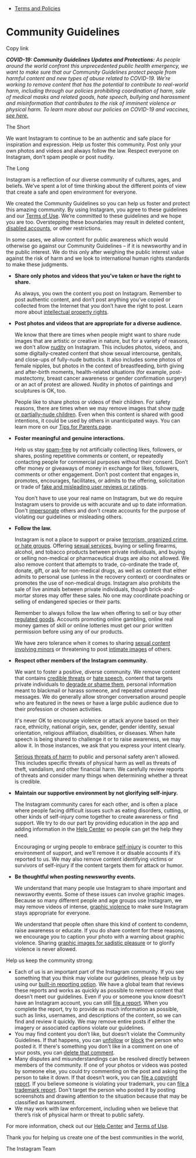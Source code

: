*   [Terms and Policies](https://help.instagram.com/1417489251945243/?helpref=breadcrumb)

Community Guidelines
====================

Copy link

_**COVID-19: Community Guidelines Updates and Protections:** As people around the world confront this unprecedented public health emergency, we want to make sure that our Community Guidelines protect people from harmful content and new types of abuse related to COVID-19. We’re working to remove content that has the potential to contribute to real-world harm, including through our policies prohibiting coordination of harm, sale of medical masks and related goods, hate speech, bullying and harassment and misinformation that contributes to the risk of imminent violence or physical harm. To learn more about our policies on COVID-19 and vaccines, [see here.](https://help.instagram.com/697825587576762?helpref=faq_content)_

The Short

We want Instagram to continue to be an authentic and safe place for inspiration and expression. Help us foster this community. Post only your own photos and videos and always follow the law. Respect everyone on Instagram, don’t spam people or post nudity.

The Long

Instagram is a reflection of our diverse community of cultures, ages, and beliefs. We’ve spent a lot of time thinking about the different points of view that create a safe and open environment for everyone.

We created the Community Guidelines so you can help us foster and protect this amazing community. By using Instagram, you agree to these guidelines and our [Terms of Use](https://www.instagram.com/legal/terms). We’re committed to these guidelines and we hope you are too. Overstepping these boundaries may result in deleted content, [disabled accounts](https://help.instagram.com/366993040048856?helpref=faq_content), or other restrictions.

In some cases, we allow content for public awareness which would otherwise go against our Community Guidelines – if it is newsworthy and in the public interest. We do this only after weighing the public interest value against the risk of harm and we look to international human rights standards to make these judgments.

*   **Share only photos and videos that you’ve taken or have the right to share.**
    
    As always, you own the content you post on Instagram. Remember to post authentic content, and don’t post anything you’ve copied or collected from the Internet that you don’t have the right to post. Learn more about [intellectual property rights](https://help.instagram.com/126382350847838?helpref=faq_content).
    
*   **Post photos and videos that are appropriate for a diverse audience.**
    
    We know that there are times when people might want to share nude images that are artistic or creative in nature, but for a variety of reasons, we don’t allow [nudity](https://l.instagram.com/?u=https%3A%2F%2Fwww.facebook.com%2Fcommunitystandards%2Fadult_nudity_sexual_activity&e=AT3ButkMTOpkmEUgl3-Vlae_S_6Xu0pG0OY3auU2yqG2Y5HA7cchB2E4XsuVjClKWjVS2EszOlDwNQf4gP2zCh3h6ilPOPVkXPlG3BMwQWWt8h0qGXSig14NMLQQfLqNXtGZChgP-JWZLCVE22SAi2V_5nQk-qbsdqqKpw) on Instagram. This includes photos, videos, and some digitally-created content that show sexual intercourse, genitals, and close-ups of fully-nude buttocks. It also includes some photos of female nipples, but photos in the context of breastfeeding, birth giving and after-birth moments, health-related situations (for example, post-mastectomy, breast cancer awareness or gender confirmation surgery) or an act of protest are allowed. Nudity in photos of paintings and sculptures is OK, too.
    
    People like to share photos or videos of their children. For safety reasons, there are times when we may remove images that show [nude or partially-nude children](https://l.instagram.com/?u=https%3A%2F%2Fwww.facebook.com%2Fcommunitystandards%2Fchild_nudity_sexual_exploitation&e=AT3ButkMTOpkmEUgl3-Vlae_S_6Xu0pG0OY3auU2yqG2Y5HA7cchB2E4XsuVjClKWjVS2EszOlDwNQf4gP2zCh3h6ilPOPVkXPlG3BMwQWWt8h0qGXSig14NMLQQfLqNXtGZChgP-JWZLCVE22SAi2V_5nQk-qbsdqqKpw). Even when this content is shared with good intentions, it could be used by others in unanticipated ways. You can learn more on our [Tips for Parents page](https://help.instagram.com/154475974694511/?helpref=faq_content).
    
*   **Foster meaningful and genuine interactions.**
    
    Help us stay [spam-free](https://l.instagram.com/?u=https%3A%2F%2Fwww.facebook.com%2Fcommunitystandards%2Fspam&e=AT3ButkMTOpkmEUgl3-Vlae_S_6Xu0pG0OY3auU2yqG2Y5HA7cchB2E4XsuVjClKWjVS2EszOlDwNQf4gP2zCh3h6ilPOPVkXPlG3BMwQWWt8h0qGXSig14NMLQQfLqNXtGZChgP-JWZLCVE22SAi2V_5nQk-qbsdqqKpw) by not artificially collecting likes, followers, or shares, posting repetitive comments or content, or repeatedly contacting people for commercial purposes without their consent. Don’t offer money or giveaways of money in exchange for likes, followers, comments or other engagement. Don’t post content that engages in, promotes, encourages, facilitates, or admits to the offering, solicitation or trade of [fake and misleading user reviews or ratings](https://l.instagram.com/?u=https%3A%2F%2Fwww.facebook.com%2Fcommunitystandards%2Ffraud_deception&e=AT3ButkMTOpkmEUgl3-Vlae_S_6Xu0pG0OY3auU2yqG2Y5HA7cchB2E4XsuVjClKWjVS2EszOlDwNQf4gP2zCh3h6ilPOPVkXPlG3BMwQWWt8h0qGXSig14NMLQQfLqNXtGZChgP-JWZLCVE22SAi2V_5nQk-qbsdqqKpw).
    
    You don’t have to use your real name on Instagram, but we do require Instagram users to provide us with accurate and up to date information. Don't [impersonate](https://l.instagram.com/?u=https%3A%2F%2Fwww.facebook.com%2Fcommunitystandards%2Fmisrepresentation&e=AT3ButkMTOpkmEUgl3-Vlae_S_6Xu0pG0OY3auU2yqG2Y5HA7cchB2E4XsuVjClKWjVS2EszOlDwNQf4gP2zCh3h6ilPOPVkXPlG3BMwQWWt8h0qGXSig14NMLQQfLqNXtGZChgP-JWZLCVE22SAi2V_5nQk-qbsdqqKpw) others and don't create accounts for the purpose of violating our guidelines or misleading others.
    
*   **Follow the law.**
    
    Instagram is not a place to support or praise [terrorism, organized crime, or hate groups](https://l.instagram.com/?u=https%3A%2F%2Fwww.facebook.com%2Fcommunitystandards%2Fdangerous_individuals_organizations&e=AT3ButkMTOpkmEUgl3-Vlae_S_6Xu0pG0OY3auU2yqG2Y5HA7cchB2E4XsuVjClKWjVS2EszOlDwNQf4gP2zCh3h6ilPOPVkXPlG3BMwQWWt8h0qGXSig14NMLQQfLqNXtGZChgP-JWZLCVE22SAi2V_5nQk-qbsdqqKpw). Offering [sexual services](https://l.instagram.com/?u=https%3A%2F%2Fwww.facebook.com%2Fcommunitystandards%2Fsexual_solicitation&e=AT3ButkMTOpkmEUgl3-Vlae_S_6Xu0pG0OY3auU2yqG2Y5HA7cchB2E4XsuVjClKWjVS2EszOlDwNQf4gP2zCh3h6ilPOPVkXPlG3BMwQWWt8h0qGXSig14NMLQQfLqNXtGZChgP-JWZLCVE22SAi2V_5nQk-qbsdqqKpw), buying or selling firearms, alcohol, and tobacco products between private individuals, and buying or selling non-medical or pharmaceutical drugs are also not allowed. We also remove content that attempts to trade, co-ordinate the trade of, donate, gift, or ask for non-medical drugs, as well as content that either admits to personal use (unless in the recovery context) or coordinates or promotes the use of non-medical drugs. Instagram also prohibits the sale of live animals between private individuals, though brick-and-mortar stores may offer these sales. No one may coordinate poaching or selling of endangered species or their parts.
    
    Remember to always follow the law when offering to sell or buy other [regulated goods](https://l.instagram.com/?u=https%3A%2F%2Fwww.facebook.com%2Fcommunitystandards%2Fregulated_goods&e=AT3ButkMTOpkmEUgl3-Vlae_S_6Xu0pG0OY3auU2yqG2Y5HA7cchB2E4XsuVjClKWjVS2EszOlDwNQf4gP2zCh3h6ilPOPVkXPlG3BMwQWWt8h0qGXSig14NMLQQfLqNXtGZChgP-JWZLCVE22SAi2V_5nQk-qbsdqqKpw). Accounts promoting online gambling, online real money games of skill or online lotteries must get our prior written permission before using any of our products.
    
    We have zero tolerance when it comes to sharing [sexual content involving minors](https://l.instagram.com/?u=https%3A%2F%2Fwww.facebook.com%2Fcommunitystandards%2Fchild_nudity_sexual_exploitation&e=AT3ButkMTOpkmEUgl3-Vlae_S_6Xu0pG0OY3auU2yqG2Y5HA7cchB2E4XsuVjClKWjVS2EszOlDwNQf4gP2zCh3h6ilPOPVkXPlG3BMwQWWt8h0qGXSig14NMLQQfLqNXtGZChgP-JWZLCVE22SAi2V_5nQk-qbsdqqKpw) or threatening to post [intimate images](https://l.instagram.com/?u=https%3A%2F%2Fwww.facebook.com%2Fcommunitystandards%2Fsexual_exploitation_adults&e=AT3ButkMTOpkmEUgl3-Vlae_S_6Xu0pG0OY3auU2yqG2Y5HA7cchB2E4XsuVjClKWjVS2EszOlDwNQf4gP2zCh3h6ilPOPVkXPlG3BMwQWWt8h0qGXSig14NMLQQfLqNXtGZChgP-JWZLCVE22SAi2V_5nQk-qbsdqqKpw) of others.
    
*   **Respect other members of the Instagram community.**
    
    We want to foster a positive, diverse community. We remove content that contains [credible threats](https://l.instagram.com/?u=https%3A%2F%2Fwww.facebook.com%2Fcommunitystandards%2Fcredible_violence&e=AT3ButkMTOpkmEUgl3-Vlae_S_6Xu0pG0OY3auU2yqG2Y5HA7cchB2E4XsuVjClKWjVS2EszOlDwNQf4gP2zCh3h6ilPOPVkXPlG3BMwQWWt8h0qGXSig14NMLQQfLqNXtGZChgP-JWZLCVE22SAi2V_5nQk-qbsdqqKpw) or [hate speech](https://l.instagram.com/?u=https%3A%2F%2Fwww.facebook.com%2Fcommunitystandards%2Fhate_speech&e=AT3ButkMTOpkmEUgl3-Vlae_S_6Xu0pG0OY3auU2yqG2Y5HA7cchB2E4XsuVjClKWjVS2EszOlDwNQf4gP2zCh3h6ilPOPVkXPlG3BMwQWWt8h0qGXSig14NMLQQfLqNXtGZChgP-JWZLCVE22SAi2V_5nQk-qbsdqqKpw), content that targets private individuals to [degrade or shame them](https://l.instagram.com/?u=https%3A%2F%2Fwww.facebook.com%2Fcommunitystandards%2Fbullying&e=AT3ButkMTOpkmEUgl3-Vlae_S_6Xu0pG0OY3auU2yqG2Y5HA7cchB2E4XsuVjClKWjVS2EszOlDwNQf4gP2zCh3h6ilPOPVkXPlG3BMwQWWt8h0qGXSig14NMLQQfLqNXtGZChgP-JWZLCVE22SAi2V_5nQk-qbsdqqKpw), personal information meant to blackmail or harass someone, and repeated unwanted messages. We do generally allow stronger conversation around people who are featured in the news or have a large public audience due to their profession or chosen activities.
    
    It's never OK to encourage violence or attack anyone based on their race, ethnicity, national origin, sex, gender, gender identity, sexual orientation, religious affiliation, disabilities, or diseases. When hate speech is being shared to challenge it or to raise awareness, we may allow it. In those instances, we ask that you express your intent clearly.
    
    [Serious threats of harm](https://l.instagram.com/?u=https%3A%2F%2Fwww.facebook.com%2Fcommunitystandards%2Fcredible_violence&e=AT3ButkMTOpkmEUgl3-Vlae_S_6Xu0pG0OY3auU2yqG2Y5HA7cchB2E4XsuVjClKWjVS2EszOlDwNQf4gP2zCh3h6ilPOPVkXPlG3BMwQWWt8h0qGXSig14NMLQQfLqNXtGZChgP-JWZLCVE22SAi2V_5nQk-qbsdqqKpw) to public and personal safety aren't allowed. This includes specific threats of physical harm as well as threats of theft, vandalism, and other financial harm. We carefully review reports of threats and consider many things when determining whether a threat is credible.
    
*   **Maintain our supportive environment by not glorifying self-injury.**
    
    The Instagram community cares for each other, and is often a place where people facing difficult issues such as eating disorders, cutting, or other kinds of self-injury come together to create awareness or find support. We try to do our part by providing education in the app and adding information in the [Help Center](https://help.instagram.com/) so people can get the help they need.
    
    Encouraging or urging people to embrace [self-injury](https://l.instagram.com/?u=https%3A%2F%2Fwww.facebook.com%2Fcommunitystandards%2Fsuicide_self_injury_violence&e=AT3ButkMTOpkmEUgl3-Vlae_S_6Xu0pG0OY3auU2yqG2Y5HA7cchB2E4XsuVjClKWjVS2EszOlDwNQf4gP2zCh3h6ilPOPVkXPlG3BMwQWWt8h0qGXSig14NMLQQfLqNXtGZChgP-JWZLCVE22SAi2V_5nQk-qbsdqqKpw) is counter to this environment of support, and we’ll remove it or disable accounts if it’s reported to us. We may also remove content identifying victims or survivors of self-injury if the content targets them for attack or humor.
    
*   **Be thoughtful when posting newsworthy events.**
    
    We understand that many people use Instagram to share important and newsworthy events. Some of these issues can involve graphic images. Because so many different people and age groups use Instagram, we may remove videos of intense, [graphic violence](https://l.instagram.com/?u=https%3A%2F%2Fwww.facebook.com%2Fcommunitystandards%2Fgraphic_violence&e=AT3ButkMTOpkmEUgl3-Vlae_S_6Xu0pG0OY3auU2yqG2Y5HA7cchB2E4XsuVjClKWjVS2EszOlDwNQf4gP2zCh3h6ilPOPVkXPlG3BMwQWWt8h0qGXSig14NMLQQfLqNXtGZChgP-JWZLCVE22SAi2V_5nQk-qbsdqqKpw) to make sure Instagram stays appropriate for everyone.
    
    We understand that people often share this kind of content to condemn, raise awareness or educate. If you do share content for these reasons, we encourage you to caption your photo with a warning about graphic violence. Sharing [graphic images for sadistic pleasure](https://l.instagram.com/?u=https%3A%2F%2Fwww.facebook.com%2Fcommunitystandards%2Fcruel_insensitive&e=AT3ButkMTOpkmEUgl3-Vlae_S_6Xu0pG0OY3auU2yqG2Y5HA7cchB2E4XsuVjClKWjVS2EszOlDwNQf4gP2zCh3h6ilPOPVkXPlG3BMwQWWt8h0qGXSig14NMLQQfLqNXtGZChgP-JWZLCVE22SAi2V_5nQk-qbsdqqKpw) or to glorify violence is never allowed.
    

Help us keep the community strong:

*   Each of us is an important part of the Instagram community. If you see something that you think may violate our guidelines, please help us by using our [built-in reporting option](https://help.instagram.com/165828726894770?helpref=faq_content). We have a global team that reviews these reports and works as quickly as possible to remove content that doesn’t meet our guidelines. Even if you or someone you know doesn’t have an Instagram account, you can still [file a report](https://help.instagram.com/contact/383679321740945). When you complete the report, try to provide as much information as possible, such as links, usernames, and descriptions of the content, so we can find and review it quickly. We may remove entire posts if either the imagery or associated captions violate our guidelines.
*   You may find content you don’t like, but doesn’t violate the Community Guidelines. If that happens, you can [unfollow](https://help.instagram.com/286340048138725?helpref=faq_content) or [block](https://help.instagram.com/426700567389543/?helpref=faq_content) the person who posted it. If there's something you don't like in a comment on one of your posts, you can [delete that comment](https://help.instagram.com/289098941190483?helpref=faq_content).
*   Many disputes and misunderstandings can be resolved directly between members of the community. If one of your photos or videos was posted by someone else, you could try commenting on the post and asking the person to take it down. If that doesn’t work, you can [file a copyright report](https://help.instagram.com/126382350847838?helpref=faq_content). If you believe someone is violating your trademark, you can [file a trademark report](https://help.instagram.com/222826637847963?helpref=faq_content). Don't target the person who posted it by posting screenshots and drawing attention to the situation because that may be classified as harassment.
*   We may work with law enforcement, including when we believe that there’s risk of physical harm or threat to public safety.

For more information, check out our [Help Center](https://help.instagram.com/) and [Terms of Use](https://l.instagram.com/?u=http%3A%2F%2Finstagram.com%2Flegal%2Fterms%2F%23&e=AT3ButkMTOpkmEUgl3-Vlae_S_6Xu0pG0OY3auU2yqG2Y5HA7cchB2E4XsuVjClKWjVS2EszOlDwNQf4gP2zCh3h6ilPOPVkXPlG3BMwQWWt8h0qGXSig14NMLQQfLqNXtGZChgP-JWZLCVE22SAi2V_5nQk-qbsdqqKpw).

Thank you for helping us create one of the best communities in the world,

The Instagram Team
